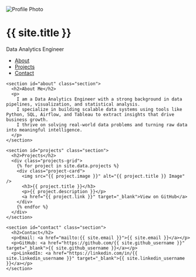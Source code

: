 
<div class="layout">

  <!-- Sidebar -->
  <div class="sidebar">
    <img src="images/placeholder.jpg" alt="Profile Photo" class="profile-pic" />
    <h1>{{ site.title }}</h1>
    <p class="title">Data Analytics Engineer</p>
    <ul class="nav-links">
      <li><a href="#about">About</a></li>
      <li><a href="#projects">Projects</a></li>
      <li><a href="#contact">Contact</a></li>
    </ul>
  </div>

  <!-- Main Content -->
  <div class="main-content">
    
    <section id="about" class="section">
      <h2>About Me</h2>
      <p>
        I am a Data Analytics Engineer with a strong background in data pipelines, visualization, and statistical analysis.
        I specialize in building scalable data systems using tools like Python, SQL, Airflow, and Tableau to extract insights that drive business growth.
        I thrive on solving real-world data problems and turning raw data into meaningful intelligence.
      </p>
    </section>

    <section id="projects" class="section">
      <h2>Projects</h2>
      <div class="projects-grid">
        {% for project in site.data.projects %}
        <div class="project-card">
          <img src="{{ project.image }}" alt="{{ project.title }} Image" />
          <h3>{{ project.title }}</h3>
          <p>{{ project.description }}</p>
          <a href="{{ project.link }}" target="_blank">View on GitHub</a>
        </div>
        {% endfor %}
      </div>
    </section>

    <section id="contact" class="section">
      <h2>Contact</h2>
      <p>Email: <a href="mailto:{{ site.email }}">{{ site.email }}</a></p>
      <p>GitHub: <a href="https://github.com/{{ site.github_username }}" target="_blank">{{ site.github_username }}</a></p>
      <p>LinkedIn: <a href="https://linkedin.com/in/{{ site.linkedin_username }}" target="_blank">{{ site.linkedin_username }}</a></p>
    </section>

  </div>

</div>
